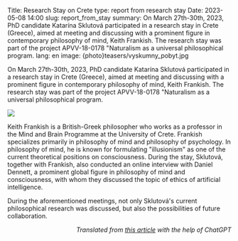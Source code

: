 Title: Research Stay on Crete
type: report from research stay
Date: 2023-05-08 14:00
slug: report_from_stay
summary: On March 27th-30th, 2023, PhD candidate Katarína Sklutová participated in a research stay in Crete (Greece), aimed at meeting and discussing with a prominent figure in contemporary philosophy of mind, Keith Frankish. The research stay was part of the project APVV-18-0178 "Naturalism as a universal philosophical program.
lang: en
image: {photo}teasers/vyskumny_pobyt.jpg

On March 27th-30th, 2023, PhD candidate Katarína Sklutová participated in a research stay in Crete (Greece), aimed at meeting and discussing with a prominent figure in contemporary philosophy of mind, Keith Frankish. The research stay was part of the project APVV-18-0178 "Naturalism as a universal philosophical program.

<img class="right" src="{static}/photos/vyskumny_pobyt/katarina_keith.jpg">

Keith Frankish is a British-Greek philosopher who works as a professor in the Mind and Brain Programme at the University of Crete. Frankish specializes primarily in philosophy of mind and philosophy of psychology. In philosophy of mind, he is known for formulating "illusionism" as one of the current theoretical positions on consciousness. During the stay, Sklutová, together with Frankish, also conducted an online interview with Daniel Dennett, a prominent global figure in philosophy of mind and consciousness, with whom they discussed the topic of ethics of artificial intelligence.

During the aforementioned meetings, not only Sklutová's current philosophical research was discussed, but also the possibilities of future collaboration.

<div class="mb-4" style="text-align:right">
<em>Translated from <a href="/sprava_z_pobytu.html">this article</a> with the help of ChatGPT</em>
</div>




